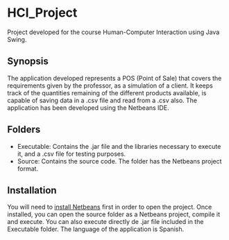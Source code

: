 # HCI_Project
Project developed for the course Human-Computer Interaction using Java Swing.

## Synopsis
The application developed represents a POS (Point of Sale) that covers the requirements given by the professor, as a simulation of a client. It keeps track of the quantities remaining of the different products available, is capable of saving data in a .csv file and read from a .csv also.
The application has been developed using the Netbeans IDE.

## Folders
* Executable: Contains the .jar file and the libraries necessary to execute it, and a .csv file for testing purposes.
* Source: Contains the source code. The folder has the Netbeans project format.

## Installation
You will need to [install Netbeans](https://netbeans.org/) first in order to open the project. Once installed, you can open the source folder as a Netbeans project, compile it and execute.
You can also execute directly de .jar file included in the Executable folder. The language of the application is Spanish.
